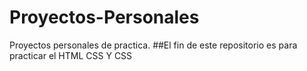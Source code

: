# Proyectos-Personales
Proyectos personales de practica.
##El fin de este repositorio es para practicar el HTML CSS Y CSS
